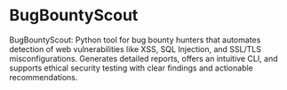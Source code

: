 # BugBountyScout
BugBountyScout: Python tool for bug bounty hunters that automates detection of web vulnerabilities like XSS, SQL Injection, and SSL/TLS misconfigurations. Generates detailed reports, offers an intuitive CLI, and supports ethical security testing with clear findings and actionable recommendations.
